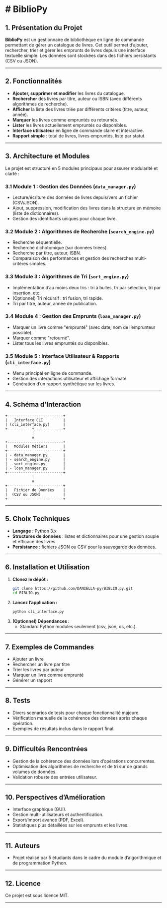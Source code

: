 # # BiblioPy

## 1. Présentation du Projet

**BiblioPy** est un gestionnaire de bibliothèque en ligne de commande permettant de gérer un catalogue de livres. Cet outil permet d’ajouter, rechercher, trier et gérer les emprunts de livres depuis une interface textuelle simple. Les données sont stockées dans des fichiers persistants (CSV ou JSON).

---

## 2. Fonctionnalités

- **Ajouter, supprimer et modifier** les livres du catalogue.
- **Rechercher** des livres par titre, auteur ou ISBN (avec différents algorithmes de recherche).
- **Afficher** la liste des livres triée par différents critères (titre, auteur, année).
- **Marquer** les livres comme empruntés ou retournés.
- **Lister** les livres actuellement empruntés ou disponibles.
- **Interface utilisateur** en ligne de commande claire et interactive.
- **Rapport simple** : total de livres, livres empruntés, liste par statut.

---

## 3. Architecture et Modules

Le projet est structuré en 5 modules principaux pour assurer modularité et clarté :

### 3.1 Module 1 : Gestion des Données (`data_manager.py`)
- Lecture/écriture des données de livres depuis/vers un fichier (CSV/JSON).
- Ajout, suppression, modification des livres dans la structure en mémoire (liste de dictionnaires).
- Gestion des identifiants uniques pour chaque livre.

### 3.2 Module 2 : Algorithmes de Recherche (`search_engine.py`)
- Recherche séquentielle.
- Recherche dichotomique (sur données triées).
- Recherche par titre, auteur, ISBN.
- Comparaison des performances et gestion des recherches multi-critères simples.

### 3.3 Module 3 : Algorithmes de Tri (`sort_engine.py`)
- Implémentation d’au moins deux tris : tri à bulles, tri par sélection, tri par insertion, etc.
- (Optionnel) Tri récursif : tri fusion, tri rapide.
- Tri par titre, auteur, année de publication.

### 3.4 Module 4 : Gestion des Emprunts (`loan_manager.py`)
- Marquer un livre comme "emprunté" (avec date, nom de l’emprunteur possible).
- Marquer comme "retourné".
- Lister tous les livres empruntés ou disponibles.

### 3.5 Module 5 : Interface Utilisateur & Rapports (`cli_interface.py`)
- Menu principal en ligne de commande.
- Gestion des interactions utilisateur et affichage formaté.
- Génération d’un rapport synthétique sur les livres.

---

## 4. Schéma d’Interaction

```
+-------------------------+
|   Interface CLI         |
| (cli_interface.py)      |
+-----------+-------------+
            |
            v
+-------------------------+
|   Modules Métiers       |
+-------------------------+
| - data_manager.py       |
| - search_engine.py      |
| - sort_engine.py        |
| - loan_manager.py       |
+-------------------------+
            |
            v
+-------------------------+
|   Fichier de Données    |
|  (CSV ou JSON)          |
+-------------------------+
```

---

## 5. Choix Techniques

- **Langage** : Python 3.x
- **Structures de données** : listes et dictionnaires pour une gestion souple et efficace des livres.
- **Persistance** : fichiers JSON ou CSV pour la sauvegarde des données.

---

## 6. Installation et Utilisation

1. **Clonez le dépôt :**
   ```bash
   git clone https://github.com/DANIELLA-py/BIBLIO.py.git
   cd BIBLIO.py
   ```
2. **Lancez l’application :**
   ```bash
   python cli_interface.py
   ```
3. **(Optionnel) Dépendances :**
   - Standard Python modules seulement (csv, json, os, etc.).

---

## 7. Exemples de Commandes

- Ajouter un livre
- Rechercher un livre par titre
- Trier les livres par auteur
- Marquer un livre comme emprunté
- Générer un rapport

---

## 8. Tests

- Divers scénarios de tests pour chaque fonctionnalité majeure.
- Vérification manuelle de la cohérence des données après chaque opération.
- Exemples de résultats inclus dans le rapport final.

---

## 9. Difficultés Rencontrées

- Gestion de la cohérence des données lors d’opérations concurrentes.
- Optimisation des algorithmes de recherche et de tri sur de grands volumes de données.
- Validation robuste des entrées utilisateur.

---

## 10. Perspectives d’Amélioration

- Interface graphique (GUI).
- Gestion multi-utilisateurs et authentification.
- Export/Import avancé (PDF, Excel).
- Statistiques plus détaillées sur les emprunts et les livres.

---

## 11. Auteurs

- Projet réalisé par 5 étudiants dans le cadre du module d’algorithmique et de programmation Python.

---

## 12. Licence

Ce projet est sous licence MIT.

---

